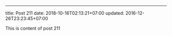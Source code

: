 ---
title: Post 211
date: 2018-10-16T02:13:21+07:00
updated: 2016-12-26T23:23:45+07:00

This is content of post 211